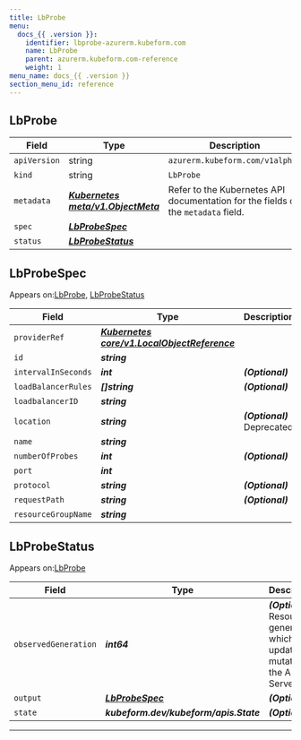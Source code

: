 ```yaml
---
title: LbProbe
menu:
  docs_{{ .version }}:
    identifier: lbprobe-azurerm.kubeform.com
    name: LbProbe
    parent: azurerm.kubeform.com-reference
    weight: 1
menu_name: docs_{{ .version }}
section_menu_id: reference
---
```


## LbProbe
| Field | Type | Description |
| ------ | ----- | ----------- |
| `apiVersion` | string | `azurerm.kubeform.com/v1alpha1` |
|    `kind` | string | `LbProbe` |
| `metadata` | ***[Kubernetes meta/v1.ObjectMeta](https://kubernetes.io/docs/reference/generated/kubernetes-api/v1.13/#objectmeta-v1-meta)***|Refer to the Kubernetes API documentation for the fields of the `metadata` field.|
| `spec` | ***[LbProbeSpec](#lbprobespec)***||
| `status` | ***[LbProbeStatus](#lbprobestatus)***||
## LbProbeSpec

Appears on:[LbProbe](#lbprobe), [LbProbeStatus](#lbprobestatus)

| Field | Type | Description |
| ------ | ----- | ----------- |
| `providerRef` | ***[Kubernetes core/v1.LocalObjectReference](https://kubernetes.io/docs/reference/generated/kubernetes-api/v1.13/#localobjectreference-v1-core)***||
| `id` | ***string***||
| `intervalInSeconds` | ***int***| ***(Optional)*** |
| `loadBalancerRules` | ***[]string***| ***(Optional)*** |
| `loadbalancerID` | ***string***||
| `location` | ***string***| ***(Optional)*** Deprecated|
| `name` | ***string***||
| `numberOfProbes` | ***int***| ***(Optional)*** |
| `port` | ***int***||
| `protocol` | ***string***| ***(Optional)*** |
| `requestPath` | ***string***| ***(Optional)*** |
| `resourceGroupName` | ***string***||
## LbProbeStatus

Appears on:[LbProbe](#lbprobe)

| Field | Type | Description |
| ------ | ----- | ----------- |
| `observedGeneration` | ***int64***| ***(Optional)*** Resource generation, which is updated on mutation by the API Server.|
| `output` | ***[LbProbeSpec](#lbprobespec)***| ***(Optional)*** |
| `state` | ***kubeform.dev/kubeform/apis.State***| ***(Optional)*** |
---
